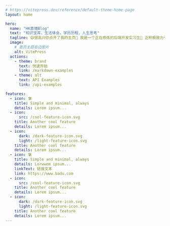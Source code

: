 ```yaml
---
# https://vitepress.dev/reference/default-theme-home-page
layout: home

hero:
  name: "HK意境Blog"
  text: "知识宝库，生活体会，学历历程，人生思考"
  tagline: 😄很高兴你点开了我的主页🔭 我是一个正在修炼的后端开发实习生🌱 正积极致力于开源事业⚡ 希望我写下的东西能帮助到你
  image:
    # 首页主题右边图片
    alt: VitePress
  actions:
    - theme: brand
      text: 快速开始
      link: /markdown-examples
    - theme: alt
      text: API Examples
      link: /api-examples

features:
  - icon: 🛠️
    title: Simple and minimal, always
    details: Lorem ipsum...
  - icon:
      src: /cool-feature-icon.svg
    title: Another cool feature
    details: Lorem ipsum...
  - icon:
      dark: /dark-feature-icon.svg
      light: /light-feature-icon.svg
    title: Another cool feature
    details: Lorem ipsum...
  - icon: 🛠️
    title: Simple and minimal, always
    details: Lorwwem ipsum...
    linkText: 链接文本
    link: https://www.badu.com
  - icon:
      src: /cool-feature-icon.svg
    title: Another cool feature
    details: Lorem ipsum...
  - icon:
      dark: /dark-feature-icon.svg
      light: /light-feature-icon.svg
    title: Another cool feature
    details: Lorem ipsum...
---
```

